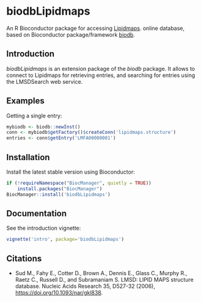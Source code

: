 <!-- vimvars: b:markdown_embedded_syntax={'r':''} -->
# biodbLipidmaps

An R  Bioconductor package for accessing [Lipidmaps](http://www.lipidmaps.org).
online database, based on Bioconductor package/framework
[biodb](https://github.com/pkrog/biodb/).

## Introduction

*biodbLipidmaps* is an extension package of the *biodb* package.
It allows to connect to Lipidmaps for retrieving entries, and searching for entries using the LMSDSearch web service.

## Examples

Getting a single entry:
```r
mybiodb <- biodb::newInst()
conn <- mybiodb$getFactory()$createConn('lipidmaps.structure')
entries <- conn$getEntry('LMFA00000001')
```

## Installation

Install the latest stable version using Bioconductor:
```r
if (!requireNamespace("BiocManager", quietly = TRUE))
    install.packages("BiocManager")
BiocManager::install('biodbLipidmaps')
```

## Documentation

See the introduction vignette:
```r
vignette('intro', package='biodbLipidmaps')
```

## Citations

 * Sud M., Fahy E., Cotter D., Brown A., Dennis E., Glass C., Murphy R., Raetz C., Russell D., and Subramaniam S. LMSD: LIPID MAPS structure database. Nucleic Acids Research 35, D527-32 (2006), <https://doi.org/10.1093/nar/gkl838>.

